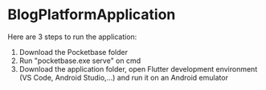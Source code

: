# BlogPlatformApplication
Here are 3 steps to run the application:
1. Download the Pocketbase folder
2. Run "pocketbase.exe serve" on cmd
3. Download the application folder, open Flutter development environment (VS Code, Android Studio,...) and run it on an Android emulator